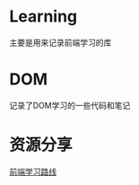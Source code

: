 # Learning
主要是用来记录前端学习的库
# DOM
记录了DOM学习的一些代码和笔记

# 资源分享
[前端学习路线](https://github.com/sl1673495/frontend-roadmap)